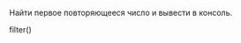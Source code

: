Найти первое повторяющееся число и вывести в консоль.

<div class="hint">
filter()
</div>
                   